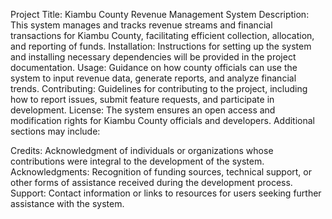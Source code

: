 Project Title: Kiambu County Revenue Management System
Description: This system manages and tracks revenue streams and financial transactions for Kiambu County, facilitating efficient collection, allocation, and reporting of funds.
Installation: Instructions for setting up the system and installing necessary dependencies will be provided in the project documentation.
Usage: Guidance on how county officials can use the system to input revenue data, generate reports, and analyze financial trends.
Contributing: Guidelines for contributing to the project, including how to report issues, submit feature requests, and participate in development.
License: The system ensures an open access and modification rights for Kiambu County officials and developers.
Additional sections may include:

Credits: Acknowledgment of individuals or organizations whose contributions were integral to the development of the system.
Acknowledgments: Recognition of funding sources, technical support, or other forms of assistance received during the development process.
Support: Contact information or links to resources for users seeking further assistance with the system.
